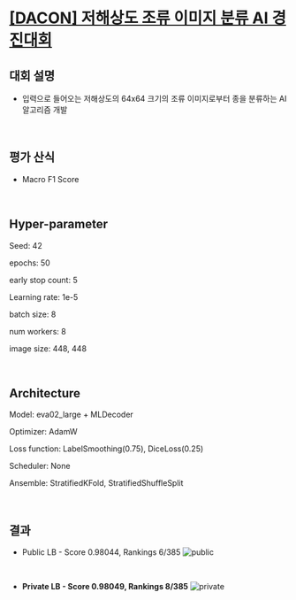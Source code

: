 # [[DACON] 저해상도 조류 이미지 분류 AI 경진대회](https://dacon.io/competitions/official/236251/overview/description)

## 대회 설명
- 입력으로 들어오는 저해상도의 64x64 크기의 조류 이미지로부터 종을 분류하는 AI 알고리즘 개발

&nbsp;

## 평가 산식
- Macro F1 Score

&nbsp;

## Hyper-parameter
Seed: 42

epochs: 50

early stop count: 5

Learning rate: 1e-5

batch size: 8

num workers: 8

image size: 448, 448

&nbsp;

## Architecture

Model: eva02_large + MLDecoder

Optimizer: AdamW

Loss function: LabelSmoothing(0.75), DiceLoss(0.25)

Scheduler: None

Ansemble: StratifiedKFold, StratifiedShuffleSplit

&nbsp;

## 결과
- Public LB - Score 0.98044, Rankings 6/385
![public](https://github.com/ssun-g/machine_learning/assets/33628588/9d5c84e2-5e06-4f52-a0d8-cc8a2f3ff526)

&nbsp;

- **Private LB - Score 0.98049, Rankings 8/385**
![private](https://github.com/ssun-g/machine_learning/assets/33628588/351f6bae-b3ce-44da-bb35-c97ca4fbe8bb)
